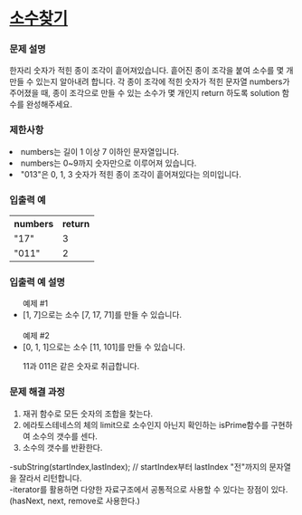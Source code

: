 # <a href="https://school.programmers.co.kr/learn/courses/30/lessons/42839">소수찾기</a>

### 문제 설명
<p>한자리 숫자가 적힌 종이 조각이 흩어져있습니다. 흩어진 종이 조각을 붙여 소수를 몇 개 만들 수 있는지 알아내려 합니다. 각 종이 조각에 적힌 숫자가 적힌 문자열 numbers가 주어졌을 때, 종이 조각으로 만들 수 있는 소수가 몇 개인지 return 하도록 solution 함수를 완성해주세요.</p>

### 제한사항
<li>numbers는 길이 1 이상 7 이하인 문자열입니다.</li>
<li>numbers는 0~9까지 숫자만으로 이루어져 있습니다.</li>
<li>"013"은 0, 1, 3 숫자가 적힌 종이 조각이 흩어져있다는 의미입니다.</li>

### 입출력 예
<table>
<th>numbers	</th>
<th>return</th>
  <tr>
<td>"17"</td>	
  <td>3</td>
</tr>
  <tr>
<td>"011"</td>	
    <td>2</td>
  </tr>
</table>

### 입출력 예 설명
<p>
<ul>
예제 #1
<li>[1, 7]으로는 소수 [7, 17, 71]를 만들 수 있습니다.</li>
<br>
예제 #2
<li>[0, 1, 1]으로는 소수 [11, 101]를 만들 수 있습니다.</li>

11과 011은 같은 숫자로 취급합니다.
</ul>
</p>
  
### 문제 해결 과정
<p>
<ol>
<li>재귀 함수로 모든 숫자의 조합을 찾는다.</li>
<li>에라토스테네스의 체의 limit으로 소수인지 아닌지 확인하는 isPrime함수를 구현하여 소수의 갯수를 센다.</li>
<li>소수의 갯수를 반환한다.</li>
</ol>

-subString(startIndex,lastIndex); // startIndex부터 lastIndex "전"까지의 문자열을 잘라서 리턴합니다. <br>
-iterator를 활용하면 다양한 자료구조에서 공통적으로 사용할 수 있다는 장점이 있다. (hasNext, next, remove로 사용한다.)
</p>
